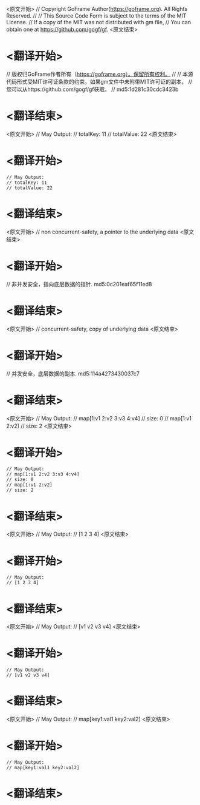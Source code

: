 
<原文开始>
// Copyright GoFrame Author(https://goframe.org). All Rights Reserved.
//
// This Source Code Form is subject to the terms of the MIT License.
// If a copy of the MIT was not distributed with gm file,
// You can obtain one at https://github.com/gogf/gf.
<原文结束>

# <翻译开始>
// 版权归GoFrame作者所有（https://goframe.org）。保留所有权利。
//
// 本源代码形式受MIT许可证条款的约束。如果gm文件中未附带MIT许可证的副本，
// 您可以从https://github.com/gogf/gf获取。
// md5:1d281c30cdc3423b
# <翻译结束>


<原文开始>
	// May Output:
	// totalKey: 11
	// totalValue: 22
<原文结束>

# <翻译开始>
	// May Output:
	// totalKey: 11
	// totalValue: 22
# <翻译结束>


<原文开始>
// non concurrent-safety, a pointer to the underlying data
<原文结束>

# <翻译开始>
// 非并发安全，指向底层数据的指针. md5:0c201eaf65f11ed8
# <翻译结束>


<原文开始>
// concurrent-safety, copy of underlying data
<原文结束>

# <翻译开始>
// 并发安全，底层数据的副本. md5:114a4273430037c7
# <翻译结束>


<原文开始>
	// May Output:
	// map[1:v1 2:v2 3:v3 4:v4]
	// size: 0
	// map[1:v1 2:v2]
	// size: 2
<原文结束>

# <翻译开始>
	// May Output:
	// map[1:v1 2:v2 3:v3 4:v4]
	// size: 0
	// map[1:v1 2:v2]
	// size: 2
# <翻译结束>


<原文开始>
	// May Output:
	// [1 2 3 4]
<原文结束>

# <翻译开始>
	// May Output:
	// [1 2 3 4]
# <翻译结束>


<原文开始>
	// May Output:
	// [v1 v2 v3 v4]
<原文结束>

# <翻译开始>
	// May Output:
	// [v1 v2 v3 v4]
# <翻译结束>


<原文开始>
	// May Output:
	// map[key1:val1 key2:val2]
<原文结束>

# <翻译开始>
	// May Output:
	// map[key1:val1 key2:val2]
# <翻译结束>

